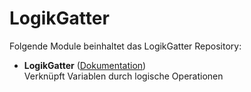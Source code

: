 # LogikGatter

Folgende Module beinhaltet das LogikGatter Repository:

- __LogikGatter__ ([Dokumentation](LogikGatter))  
	Verknüpft Variablen durch logische Operationen